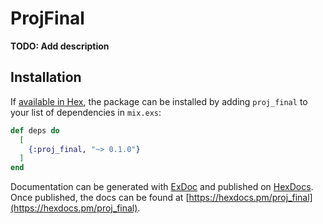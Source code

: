 # ProjFinal

**TODO: Add description**

## Installation

If [available in Hex](https://hex.pm/docs/publish), the package can be installed
by adding `proj_final` to your list of dependencies in `mix.exs`:

```elixir
def deps do
  [
    {:proj_final, "~> 0.1.0"}
  ]
end
```

Documentation can be generated with [ExDoc](https://github.com/elixir-lang/ex_doc)
and published on [HexDocs](https://hexdocs.pm). Once published, the docs can
be found at [https://hexdocs.pm/proj_final](https://hexdocs.pm/proj_final).

